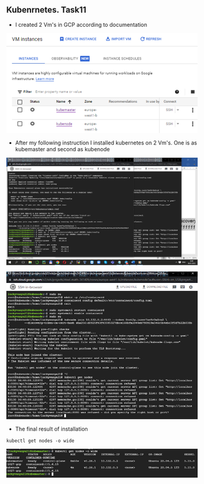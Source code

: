 Kubenrnetes. Task11 
----------------------------------------------
- I created 2 Vm's in GCP according to documentation

![image](img/4.png)

- After my following instruction I installed kubernetes on 2 Vm's. One is as kubemaster and second as kubenode

![image](img/1.png)

![image](img/2.png)

- The final result of installation


```
kubectl get nodes -o wide

```

![image](img/3.png)

